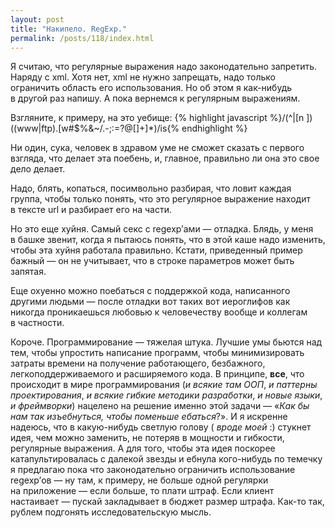 ```yaml
---
layout: post
title: "Накипело. RegExp."
permalink: /posts/118/index.html
---
```

Я&nbsp;считаю, что регулярные выражения надо законодательно запретить. Наряду с&nbsp;xml. Хотя нет, xml не&nbsp;нужно запрещать, надо только ограничить область его использования. Но&nbsp;об&nbsp;этом я&nbsp;как-нибудь в&nbsp;другой раз напишу. А&nbsp;пока вернемся к&nbsp;регулярным выражениям.

Взгляните, к&nbsp;примеру, на&nbsp;это уебище:
{% highlight javascript %}/(^|[n ])((www|ftp).[w#$%&amp;~/.-;:=?@[]+]*)/is{% endhighlight %}

Ни&nbsp;один, сука, человек в&nbsp;здравом уме не&nbsp;сможет сказать с&nbsp;первого взгляда, что делает эта поебень, и, главное, правильно&nbsp;ли она это свое дело делает.

Надо, блять, копаться, посимвольно разбирая, что ловит каждая группа, чтобы только понять, что это регулярное выражение находит в&nbsp;тексте url и&nbsp;разбирает его на&nbsp;части.

Но&nbsp;это еще хуйня. Самый секс с&nbsp;regexp&rsquo;ами&nbsp;&mdash; отладка. Блядь, у&nbsp;меня в&nbsp;башке звенит, когда я&nbsp;пытаюсь понять, что в&nbsp;этой каше надо изменить, чтобы эта хуйня работала правильно. Кстати, приведенный пример бажный&nbsp;&mdash; он&nbsp;не&nbsp;учитывает, что в&nbsp;строке параметров может быть запятая.

Еще охуенно можно поебаться с&nbsp;поддержкой кода, написанного другими людьми&nbsp;&mdash; после отладки вот таких вот иероглифов как никогда проникаешься любовью к&nbsp;человечеству вообще и&nbsp;коллегам в&nbsp;частности.

Короче. Программирование&nbsp;&mdash; тяжелая штука. Лучшие умы бьются над тем, чтобы упростить написание программ, чтобы минимизировать затраты времени на&nbsp;получение работающего, безбажного, легкоподдерживаемого и&nbsp;расширяемого кода. В&nbsp;принципе, **все**, что происходит в&nbsp;мире программирования (_и всякие там ООП_, _и&nbsp;паттерны проектирования_, _и&nbsp;всякие гибкие методики разработки_, _и&nbsp;новые языки_, _и&nbsp;фреймворки_) нацелено на&nbsp;решение именно этой задачи&nbsp;&mdash; &laquo;_Как&nbsp;бы нам так изъебнуться, чтобы поменьше ебаться_?&raquo;. И&nbsp;я&nbsp;искренне надеюсь, что в&nbsp;какую-нибудь светлую голову ( _вроде моей_ :) стукнет идея, чем можно заменить, не&nbsp;потеряв в&nbsp;мощности и&nbsp;гибкости, регулярные выражения. А&nbsp;для того, чтобы эта идея поскорее катапультировалась с&nbsp;далекой звезды и&nbsp;ебнула кого-нибудь по&nbsp;темечку я&nbsp;предлагаю пока что законодательно ограничить использование regexp&rsquo;ов&nbsp;&mdash; ну&nbsp;там, к&nbsp;примеру, не&nbsp;больше одной регулярки на&nbsp;приложение&nbsp;&mdash; если больше, то&nbsp;плати штраф. Если клиент настаивает&nbsp;&mdash; пускай закладывает в&nbsp;бюджет размер штрафа. Как-то так, рублем подгонять исследовательскую мысль.